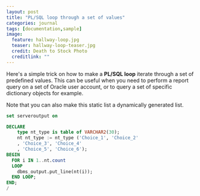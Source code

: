 ```yaml
---
layout: post
title: "PL/SQL loop through a set of values"
categories: journal
tags: [documentation,sample]
image:
  feature: hallway-loop.jpg
  teaser: hallway-loop-teaser.jpg
  credit: Death to Stock Photo
  creditlink: ""
---
```

Here's a simple trick on how to make a **PL/SQL loop** iterate through a set of predefined values.
This can be useful when you need to perform a report query on a set of Oracle user account, or to query a set of specific dictionary objects for example.

Note that you can also make this static list a dynamically generated list.

``` SQL
set serveroutput on

DECLARE
    type nt_type is table of VARCHAR2(30);
    nt nt_type := nt_type ('Choice_1', 'Choice_2'
    , 'Choice_3', 'Choice_4'
    , 'Choice_5', 'Choice_6');
BEGIN
  FOR i IN 1..nt.count
  LOOP
    dbms_output.put_line(nt(i));
  END LOOP;
END;
/
```

